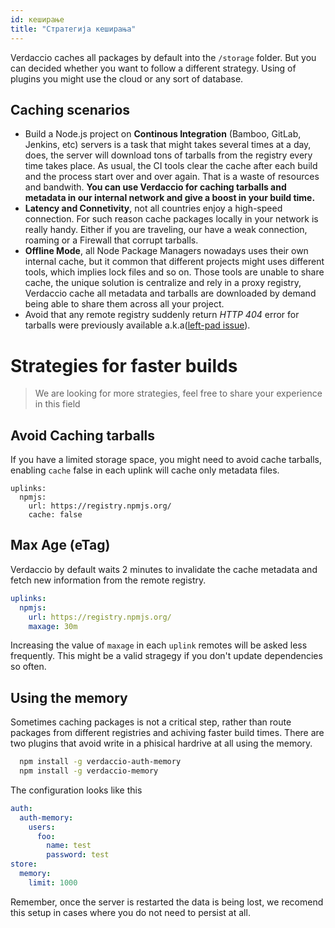 ```yaml
---
id: кеширање
title: "Стратегија кеширања"
---
```

Verdaccio caches all packages by default into the `/storage` folder. But you can decided whether you want to follow a different strategy. Using of plugins you might use the cloud or any sort of database.

## Caching scenarios

* Build a Node.js project on **Continous Integration** (Bamboo, GitLab, Jenkins, etc) servers is a task that might takes several times at a day, does, the server will download tons of tarballs from the registry every time takes place. As usual, the CI tools clear the cache after each build and the process start over and over again. That is a waste of resources and bandwith. **You can use Verdaccio for caching tarballs and metadata in our internal network and give a boost in your build time.**
* **Latency and Connetivity**, not all countries enjoy a high-speed connection. For such reason cache packages locally in your network is really handy. Either if you are traveling, our have a weak connection, roaming or a Firewall that corrupt tarballs.
* **Offline Mode**, all Node Package Managers nowadays uses their own internal cache, but it common that different projects might uses different tools, which implies lock files and so on. Those tools are unable to share cache, the unique solution is centralize and rely in a proxy registry, Verdaccio cache all metadata and tarballs are downloaded by demand being able to share them across all your project.
* Avoid that any remote registry suddenly return *HTTP 404* error for tarballs were previously available a.k.a([left-pad issue](https://www.theregister.co.uk/2016/03/23/npm_left_pad_chaos/)). 

# Strategies for faster builds

> We are looking for more strategies, feel free to share your experience in this field

## Avoid Caching tarballs

If you have a limited storage space, you might need to avoid cache tarballs, enabling `cache` false in each uplink will cache only metadata files.

    uplinks:
      npmjs:
        url: https://registry.npmjs.org/
        cache: false
    

## Max Age (eTag)

Verdaccio by default waits 2 minutes to invalidate the cache metadata and fetch new information from the remote registry.

```yaml
uplinks:
  npmjs:
    url: https://registry.npmjs.org/
    maxage: 30m
```

Increasing the value of `maxage` in each `uplink` remotes will be asked less frequently. This might be a valid stragegy if you don't update dependencies so often.

## Using the memory

Sometimes caching packages is not a critical step, rather than route packages from different registries and achiving faster build times. There are two plugins that avoid write in a phisical hardrive at all using the memory.

```bash
  npm install -g verdaccio-auth-memory
  npm install -g verdaccio-memory
```

The configuration looks like this

```yaml
auth:
  auth-memory:
    users:
      foo:
        name: test
        password: test
store:
  memory:
    limit: 1000
```

Remember, once the server is restarted the data is being lost, we recomend this setup in cases where you do not need to persist at all.